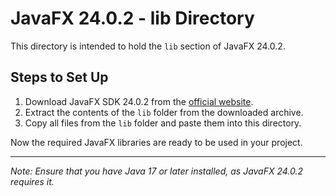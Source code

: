 # JavaFX 24.0.2 - lib Directory

This directory is intended to hold the `lib` section of JavaFX 24.0.2.

## Steps to Set Up

1. Download JavaFX SDK 24.0.2 from the [official website](https://openjfx.io/).
2. Extract the contents of the `lib` folder from the downloaded archive.
3. Copy all files from the `lib` folder and paste them into this directory.

Now the required JavaFX libraries are ready to be used in your project.

---

*Note: Ensure that you have Java 17 or later installed, as JavaFX 24.0.2 requires it.*

